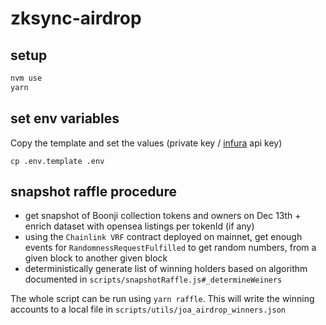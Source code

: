 # zksync-airdrop

## setup
```bash
nvm use
yarn
```

## set env variables
Copy the template and set the values (private key / [infura](https://infura.io/) api key)
```
cp .env.template .env
```

## snapshot raffle procedure
- get snapshot of Boonji collection tokens and owners on Dec 13th + enrich dataset with opensea listings per tokenId (if any)
- using the `Chainlink VRF` contract deployed on mainnet, get enough events for `RandomnessRequestFulfilled` to get random numbers, from a given block to another given block
- deterministically generate list of winning holders based on algorithm documented in `scripts/snapshotRaffle.js#_determineWeiners`

The whole script can be run using `yarn raffle`. This will write the winning accounts to a local file in `scripts/utils/joa_airdrop_winners.json`
